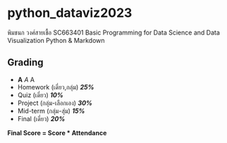 # python_dataviz2023
พิมชนก วงศ์สายเชื้อ
SC663401 Basic Programming for Data Science and Data Visualization
Python & Markdown 
## Grading
- **A** *A* A
- Homework (เดี่ยว,กลุ่ม)   ***25%***
- Quiz (เดี่ยว)           ***10%***
- Project (กลุ่ม-เลือกเอง) ***30%***
- Mid-term (กลุ่ม-สุ่ม)    ***15%***
- Final (เดี่ยว)          ***20%***

**Final Score = Score * Attendance**
